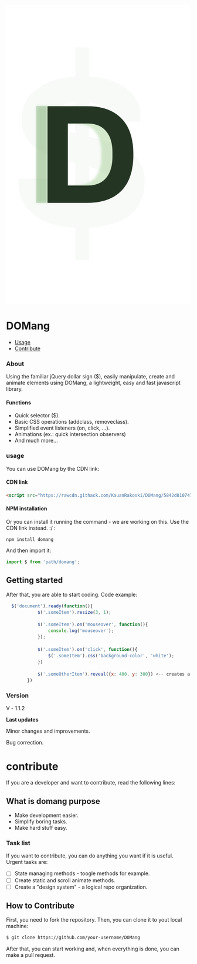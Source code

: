 
![Logo](assets/domanglogo.svg)

# DOMang

- [Usage](#usage)
- [Contribute](#contribute)

### About
Using the familiar jQuery dollar sign ($), easily manipulate, create and animate elements using DOMang, a lightweight, easy and fast javascript library.

#### Functions

- Quick selector ($).
- Basic CSS operations (addclass, removeclass).
- Simplified event listeners (on, click, ...).
- Animations (ex.: quick intersection observers)
- And much more...

### usage
You can use DOMang by the CDN link:

#### CDN link
```html
<script src="https://rawcdn.githack.com/KauanRakoski/DOMang/5842d8107474c0ca24c20da3a378832f8aa876f8/script.js"></script>
```

#### NPM installation
Or you can install it running the command - we are working on this. Use the CDN link instead. :/ :

```
npm install domang
```

And then import it:
```javascript
import $ from 'path/domang';
```

## Getting started
After that, you are able to start coding. Code example:
```javascript
  $('document').ready(function(){
            $('.someItem').resize(3, 1);
            
            $('.someItem').on('mouseover', function(){
                console.log('mouseover');
            });

            $('.someItem').on('click', function(){
                $('.someItem').css('background-color', 'white');
            })

            $('.someOtherItem').reveal({x: 400, y: 300}) <-- creates a simple intersection observer
        })
```


### Version
V - 1.1.2 

**Last updates** 

Minor changes and improvements. 

Bug correction.

# contribute
If you are a developer and want to contribute, read the following lines:

## What is domang purpose
- Make development easier.
- Simplify boring tasks.
- Make hard stuff easy.

### Task list
If you want to contribute, you can do anything you want if it is useful. Urgent tasks are:

- [ ] State managing methods - toogle methods for example.
- [ ] Create static and scroll animate methods.
- [ ] Create a "design system" - a logical repo organization.

## How to Contribute
First, you need to fork the repository. Then, you can clone it to yout local machine:

```bash
$ git clone https://github.com/your-username/DOMang
```
After that, you can start working and, when everything is done, you can make a pull request.